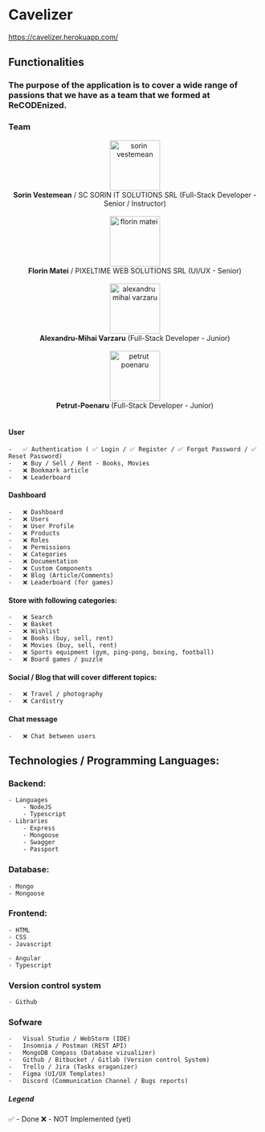 # Cavelizer

https://cavelizer.herokuapp.com/

## Functionalities

### The purpose of the application is to cover a wide range of passions that we have as a team that we formed at ReCODEnized.

### Team

<div align="center"> <img src="https://iili.io/S1t3Ne.jpg" height="100px" alt="sorin vestemean"> </div>
<div align="center"><strong>Sorin Vestemean</strong> / SC SORIN IT SOLUTIONS SRL 
(Full-Stack Developer - Senior / Instructor)</div>
<br>
<div align="center"> <img src="https://iili.io/S1t5xa.jpg" height="100px" alt="florin matei"> </div>
<div align="center"><strong>Florin Matei</strong> / PIXELTIME WEB SOLUTIONS SRL (UI/UX - Senior)</div>
<br>

<div align="center"> <img src="https://iili.io/S1t2R9.jpg" height="100px" alt="alexandru mihai varzaru"> </div>
<div align="center"><strong>Alexandru-Mihai Varzaru</strong> (Full-Stack Developer - Junior)</div>
<br>

<div align="center"> <img src="https://iili.io/S1tFDu.jpg" height="100px" alt="petrut poenaru"> </div>
<div align="center"><strong>Petrut-Poenaru</strong> (Full-Stack Developer - Junior)</div>
<br>


#### User

    -   ✅ Authentication ( ✅ Login / ✅ Register / ✅ Forgot Password / ✅ Reset Password)
    -   ❌ Buy / Sell / Rent - Books, Movies
    -   ❌ Bookmark article
    -   ❌ Leaderboard

#### Dashboard

    -   ❌ Dashboard
    -   ❌ Users
    -   ❌ User Profile
    -   ❌ Products
    -   ❌ Roles
    -   ❌ Permissions
    -   ❌ Categories
    -   ❌ Documentation
    -   ❌ Custom Components
    -   ❌ Blog (Article/Comments)
    -   ❌ Leaderboard (for games)

#### Store with following categories:

    -   ❌ Search
    -   ❌ Basket
    -   ❌ Wishlist
    -   ❌ Books (buy, sell, rent)
    -   ❌ Movies (buy, sell, rent)
    -   ❌ Sports equipment (gym, ping-pong, boxing, football)
    -   ❌ Board games / puzzle

#### Social / Blog that will cover different topics:

    -   ❌ Travel / photography
    -   ❌ Cardistry

#### Chat message

    -   ❌ Chat between users

## Technologies / Programming Languages:

### Backend:

    - Languages
        - NodeJS
        - Typescript
    - Libraries
        - Express
        - Mongoose
        - Swagger
        - Passport

### Database:

    - Mongo
    - Mongoose

### Frontend:

    - HTML
    - CSS
    - Javascript

    - Angular
    - Typescript

### Version control system

    - Github

### Sofware

    -   Visual Studio / WebStorm (IDE)
    -   Insomnia / Postman (REST API)
    -   MongoDB Compass (Database vizualizer)
    -   Github / Bitbucket / Gitlab (Version control System)
    -   Trello / Jira (Tasks oraganizer)
    -   Figma (UI/UX Templates)
    -   Discord (Communication Channel / Bugs reports)

##### Legend

✅ - Done ❌ - NOT Implemented (yet)

